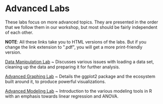 # Advanced Labs

These labs focus on more advanced topics. They are presented in the order that we follow them in our workshop, but most should be fairly independent of each other.

**NOTE**: All these links take you to HTML versions of the labs. But if you change the link extension to ".pdf", you will get a more print-friendly version.

[Data Manipulation Lab](LabIntroDataCleanup.md)
  ~ Discusses various issues with loading a data set, cleaning up the data and preparing it for further analysis.

[Advanced Graphing Lab](LabIntroGgplot.md)
  ~ Details the ggplot2 package and the ecosystem built around it, to produce powerful visualizations.

[Advanced Modeling Lab](LabANOVAOverall.md)
  ~ Introduction to the various modeling tools in R with an emphasis towards linear regression and ANOVA.
